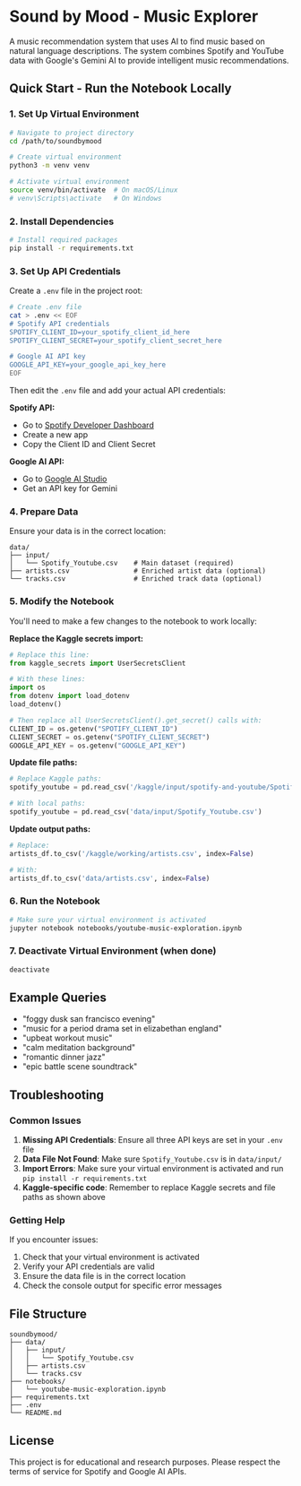 # Sound by Mood - Music Explorer

A music recommendation system that uses AI to find music based on natural language descriptions. The system combines Spotify and YouTube data with Google's Gemini AI to provide intelligent music recommendations.

## Quick Start - Run the Notebook Locally

### 1. Set Up Virtual Environment

```bash
# Navigate to project directory
cd /path/to/soundbymood

# Create virtual environment
python3 -m venv venv

# Activate virtual environment
source venv/bin/activate  # On macOS/Linux
# venv\Scripts\activate   # On Windows
```

### 2. Install Dependencies

```bash
# Install required packages
pip install -r requirements.txt
```

### 3. Set Up API Credentials

Create a `.env` file in the project root:

```bash
# Create .env file
cat > .env << EOF
# Spotify API credentials
SPOTIFY_CLIENT_ID=your_spotify_client_id_here
SPOTIFY_CLIENT_SECRET=your_spotify_client_secret_here

# Google AI API key
GOOGLE_API_KEY=your_google_api_key_here
EOF
```

Then edit the `.env` file and add your actual API credentials:

**Spotify API:**
- Go to [Spotify Developer Dashboard](https://developer.spotify.com/dashboard)
- Create a new app
- Copy the Client ID and Client Secret

**Google AI API:**
- Go to [Google AI Studio](https://aistudio.google.com/)
- Get an API key for Gemini

### 4. Prepare Data

Ensure your data is in the correct location:

```
data/
├── input/
│   └── Spotify_Youtube.csv    # Main dataset (required)
├── artists.csv                # Enriched artist data (optional)
└── tracks.csv                 # Enriched track data (optional)
```

### 5. Modify the Notebook

You'll need to make a few changes to the notebook to work locally:

**Replace the Kaggle secrets import:**
```python
# Replace this line:
from kaggle_secrets import UserSecretsClient

# With these lines:
import os
from dotenv import load_dotenv
load_dotenv()

# Then replace all UserSecretsClient().get_secret() calls with:
CLIENT_ID = os.getenv("SPOTIFY_CLIENT_ID")
CLIENT_SECRET = os.getenv("SPOTIFY_CLIENT_SECRET")
GOOGLE_API_KEY = os.getenv("GOOGLE_API_KEY")
```

**Update file paths:**
```python
# Replace Kaggle paths:
spotify_youtube = pd.read_csv('/kaggle/input/spotify-and-youtube/Spotify_Youtube.csv')

# With local paths:
spotify_youtube = pd.read_csv('data/input/Spotify_Youtube.csv')
```

**Update output paths:**
```python
# Replace:
artists_df.to_csv('/kaggle/working/artists.csv', index=False)

# With:
artists_df.to_csv('data/artists.csv', index=False)
```

### 6. Run the Notebook

```bash
# Make sure your virtual environment is activated
jupyter notebook notebooks/youtube-music-exploration.ipynb
```

### 7. Deactivate Virtual Environment (when done)

```bash
deactivate
```

## Example Queries

- "foggy dusk san francisco evening"
- "music for a period drama set in elizabethan england"
- "upbeat workout music"
- "calm meditation background"
- "romantic dinner jazz"
- "epic battle scene soundtrack"

## Troubleshooting

### Common Issues

1. **Missing API Credentials**: Ensure all three API keys are set in your `.env` file
2. **Data File Not Found**: Make sure `Spotify_Youtube.csv` is in `data/input/`
3. **Import Errors**: Make sure your virtual environment is activated and run `pip install -r requirements.txt`
4. **Kaggle-specific code**: Remember to replace Kaggle secrets and file paths as shown above

### Getting Help

If you encounter issues:
1. Check that your virtual environment is activated
2. Verify your API credentials are valid
3. Ensure the data file is in the correct location
4. Check the console output for specific error messages

## File Structure

```
soundbymood/
├── data/
│   ├── input/
│   │   └── Spotify_Youtube.csv
│   ├── artists.csv
│   └── tracks.csv
├── notebooks/
│   └── youtube-music-exploration.ipynb
├── requirements.txt
├── .env
└── README.md
```

## License

This project is for educational and research purposes. Please respect the terms of service for Spotify and Google AI APIs. 